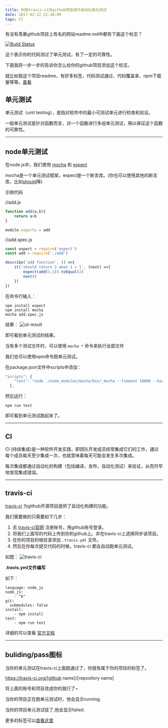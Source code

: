 ```yaml
---
title: 利用travis-ci对github项目进行自动化单元测试
date: 2017-02-22 22:38:09
tags: CI
---
```


有没有羡慕github项目上有名的网站readme.md中都有下面这个标志？

[![Build Status](https://travis-ci.org/moyunchen/lifegame.svg?branch=master)](https://travis-ci.org/moyunchen/lifegame)

这个表示你的代码测过了单元测试，有了一定的可靠性。

下面我将一步一步的告诉你怎么给你的github项目添加这个标志。

就比如我这个项目readme，有好多标签，代码测试通过、代码覆盖率、npm下载量等等。[查看](https://github.com/moyunchen/lifegame)

## 单元测试

单元测试（unit testing），是指对软件中的最小可测试单元进行检查和验证。

一般单元测试是针对函数而言，对一个函数进行多组单元测试，用以保证这个函数的可靠性。

---

## node单元测试

在node.js中，我们使用 [mocha](https://github.com/mochajs/mocha) 和 [expect](https://github.com/mjackson/expect)

mocha是一个单元测试框架，expect是一个断言库。(你也可以使用其他的断言库，比如[should](https://github.com/shouldjs/should.js)等)

示例代码

//add.js
``` javascript
function add(a,b){
    return a+b
}

module.exports = add
```

//add.spec.js
``` javascript
const expect = require('expect')
const add = require('./add')

describe('add function', () =>{
    it('should return 2 when 1 + 1', (next) =>{
        expect(add(1,1)).toEqual(2)
        next()
    })
}) 
```

在命令行输入：
``` shell
npm install expect
npm install mocha
mocha add.spec.js
```

结果：
![ut-result](http://oiije1eg7.bkt.clouddn.com/ut-result.png)

即可看到单元测试的结果。

当有多个测试文件时，可以使用 `mocha *` 命令来执行全部文件 

我们也可以使用npm命令跑单元测试。

在package.json文件中scripts中添加：

``` javascript
"scripts": {
    "test": "node ./node_modules/mocha/bin/_mocha --timeout 10000 --bail ./*.spec.js",
  }, 
```

然后运行：
``` shell
npm run test 
```
即可看到单元测试跑起来了。

---

## CI

CI (持续集成)是一种软件开发实践，即团队开发成员经常集成它们的工作，通过每个成员每天至少集成一次，也就意味着每天可能会发生多次集成。

每次集成都通过自动化的构建（包括编译，发布，自动化测试）来验证，从而尽早地发现集成错误。

---

## travis-ci 

[travis-ci](https://travis-ci.org/) 为github开源项目提供了自动化构建的功能。

我们需要做的只需要如下几步：

1. 去 [travis-ci官网](https://travis-ci.org/) 注册账号，用github账号登录。
2. 将我们上面写的代码上传到你的github上。并在travis-ci上选择同步该项目。
3. 在你的项目的根目录添加 `.travis.yml` 文件。
4. 然后在你每次提交代码的时候，travis-ci 都会自动跑单元测试。

如图：
![travis-ci](http://oiije1eg7.bkt.clouddn.com/travis-ci-01.png)

**.travis.yml文件编写**

如下：
``` shell
language: node_js
node_js:
    - "6"
git:
  submodules: false
install:
    - npm install
test:
    - npm run test
```

详细的可以查看 [官方文档](https://docs.travis-ci.com/)

---

## buliding/pass图标

当你的单元测试在travis-ci上面跑通过了，你就有属于你的项目的标签了。

https://travis-ci.org/[github name]/[repository name]

将上面的账号和项目改成你的就行了~

当你的项目正在跑单元测试时，他会显示running.

当你的项目单元测试挂了,他会显示failed.

更多的标签可以[查看这里](http://shields.io/)


